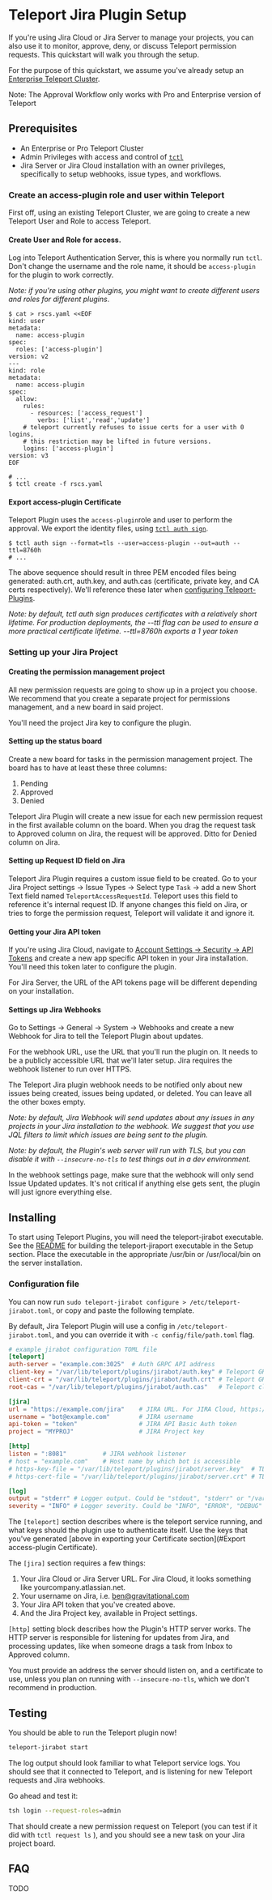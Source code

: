 # Teleport Jira Plugin Setup

If you're using Jira Cloud or Jira Server to manage your projects, you can also use it to monitor, approve, deny, or discuss Teleport permission requests. This quickstart will walk you through the setup.

For the purpose of this quickstart, we assume you've already setup an [Enterprise Teleport Cluster](https://gravitational.com/teleport/docs/enterprise/quickstart-enterprise/). 

Note: The Approval Workflow only works with Pro and Enterprise version of Teleport

## Prerequisites
- An Enterprise or Pro Teleport Cluster
- Admin Privileges with access and control of [`tctl`](https://gravitational.com/teleport/docs/cli-docs/#tctl)
- Jira Server or Jira Cloud installation with an owner privileges, specifically to setup webhooks, issue types, and workflows.

### Create an access-plugin role and user within Teleport 
First off, using an existing Teleport Cluster, we are going to create a new Teleport User and Role to access Teleport.

#### Create User and Role for access. 
Log into Teleport Authentication Server, this is where you normally run `tctl`. Don't change the username and the role name, it should be `access-plugin` for the plugin to work correctly.

_Note: if you're using other plugins, you might want to create different users and roles for different plugins_.

```
$ cat > rscs.yaml <<EOF
kind: user
metadata:
  name: access-plugin
spec:
  roles: ['access-plugin']
version: v2
---
kind: role
metadata:
  name: access-plugin
spec:
  allow:
    rules:
      - resources: ['access_request']
        verbs: ['list','read','update']
    # teleport currently refuses to issue certs for a user with 0 logins,
    # this restriction may be lifted in future versions.
    logins: ['access-plugin']
version: v3
EOF

# ...
$ tctl create -f rscs.yaml
```

#### Export access-plugin Certificate
Teleport Plugin uses the `access-plugin`role and user to perform the approval. We export the identity files, using [`tctl auth sign`](https://gravitational.com/teleport/docs/cli-docs/#tctl-auth-sign).

```
$ tctl auth sign --format=tls --user=access-plugin --out=auth --ttl=8760h
# ...
```

The above sequence should result in three PEM encoded files being generated: auth.crt, auth.key, and auth.cas (certificate, private key, and CA certs respectively).  We'll reference these later when [configuring Teleport-Plugins](#configuration-file).

_Note: by default, tctl auth sign produces certificates with a relatively short lifetime. For production deployments, the --ttl flag can be used to ensure a more practical certificate lifetime. --ttl=8760h exports a 1 year token_

### Setting up your Jira Project

#### Creating the permission management project
All new permission requests are going to show up in a project you choose. We recommend that you create a separate project for permissions management, and a new board in said project.

You'll need the project Jira key to configure the plugin.

#### Setting up the status board
Create a new board for tasks in the permission management project. The board has to have at least these three columns: 
1. Pending
2. Approved
3. Denied

Teleport Jira Plugin will create a new issue for each new permission request in the first available column on the board. When you drag the request task to Approved column on Jira, the request will be approved. Ditto for Denied column on Jira.

#### Setting up Request ID field on Jira
Teleport Jira Plugin requires a custom issue field to be created. 
Go to your Jira Project settings -> Issue Types -> Select type `Task` -> add a new Short Text field named `TeleportAccessRequestId`. 
Teleport uses this field to reference it's internal request ID. If anyone changes this field on Jira, or tries to forge the permission request, Teleport will validate it and ignore it.

#### Getting your Jira API token

If you're using Jira Cloud, navigate to [Account Settings -> Security -> API Tokens](https://id.atlassian.com/manage/api-tokens) and create a new app specific API token in your Jira installation.
You'll need this token later to configure the plugin.

For Jira Server, the URL of the API tokens page will be different depending on your installation.


#### Settings up Jira Webhooks

Go to Settings -> General -> System -> Webhooks and create a new Webhook for Jira to tell the Teleport Plugin about updates. 

For the webhook URL, use the URL that you'll run the plugin on. It needs to be a publicly accessible URL that we'll later setup.
Jira requires the webhook listener to run over HTTPS.

The Teleport Jira plugin webhook needs to be notified only about new issues being created, issues being updated, or deleted. You can leave all the other boxes empty.

_Note: by default, Jira Webhook will send updates about any issues in any projects in your Jira installation to the webhook. 
We suggest that you use JQL filters to limit which issues are being sent to the plugin._

_Note: by default, the Plugin's web server will run with TLS, but you can disable it with `--insecure-no-tls` to test things out in a dev environment._

In the webhook settings page, make sure that the webhook will only send Issue Updated updates. It's not critical if anything else gets sent, the plugin will just ignore everything else.

## Installing

To start using Teleport Plugins, you will need the teleport-jirabot executable.  See the [README](README.md) for building the teleport-jiraport executable in the Setup section.  Place the executable in the appropriate /usr/bin or /usr/local/bin on the server installation.

### Configuration file

You can now run `sudo teleport-jirabot configure > /etc/teleport-jirabot.toml`, or copy and paste the following template. 

By default, Jira Teleport Plugin will use a config in `/etc/teleport-jirabot.toml`, and you can override it with `-c config/file/path.toml` flag.

```toml
# example jirabot configuration TOML file
[teleport]
auth-server = "example.com:3025"  # Auth GRPC API address
client-key = "/var/lib/teleport/plugins/jirabot/auth.key" # Teleport GRPC client secret key
client-crt = "/var/lib/teleport/plugins/jirabot/auth.crt" # Teleport GRPC client certificate
root-cas = "/var/lib/teleport/plugins/jirabot/auth.cas"   # Teleport cluster CA certs

[jira]
url = "https://example.com/jira"    # JIRA URL. For JIRA Cloud, https://[my-jira].atlassian.net
username = "bot@example.com"        # JIRA username
api-token = "token"                 # JIRA API Basic Auth token
project = "MYPROJ"                  # JIRA Project key

[http]
listen = ":8081"          # JIRA webhook listener
# host = "example.com"    # Host name by which bot is accessible
# https-key-file = "/var/lib/teleport/plugins/jirabot/server.key"  # TLS private key
# https-cert-file = "/var/lib/teleport/plugins/jirabot/server.crt" # TLS certificate

[log]
output = "stderr" # Logger output. Could be "stdout", "stderr" or "/var/lib/teleport/jirabot.log"
severity = "INFO" # Logger severity. Could be "INFO", "ERROR", "DEBUG" or "WARN"`

```

The `[teleport]` section describes where is the teleport service running, and what keys should the plugin use to authenticate itself. Use the keys that you've generated [above in exporting your Certificate section](#Export access-plugin Certificate).

The `[jira]` section requires a few things: 
1. Your Jira Cloud or Jira Server URL. For Jira Cloud, it looks something like yourcompany.atlassian.net. 
2. Your username on Jira, i.e. ben@gravitational.com
3. Your Jira API token that you've created above. 
4. And the Jira Project key, available in Project settings. 

`[http]` setting block describes how the Plugin's HTTP server works. The HTTP server is responsible for listening for updates from Jira, and processing updates, like when someone drags a task from Inbox to Approved column. 

You must provide an address the server should listen on, and a certificate to use, unless you plan on running with `--insecure-no-tls`, which we don't recommend in production. 


## Testing

You should be able to run the Teleport plugin now! 

```bash
teleport-jirabot start
```

The log output should look familiar to what Teleport service logs. You should see that it connected to Teleport, and is listening for new Teleport requests and Jira webhooks. 

Go ahead and test it: 

```bash
tsh login --request-roles=admin
```

That should create a new permission request on Teleport (you can test if it did with `tctl request ls` ), and you should see a new task on your Jira project board.

## FAQ
TODO
